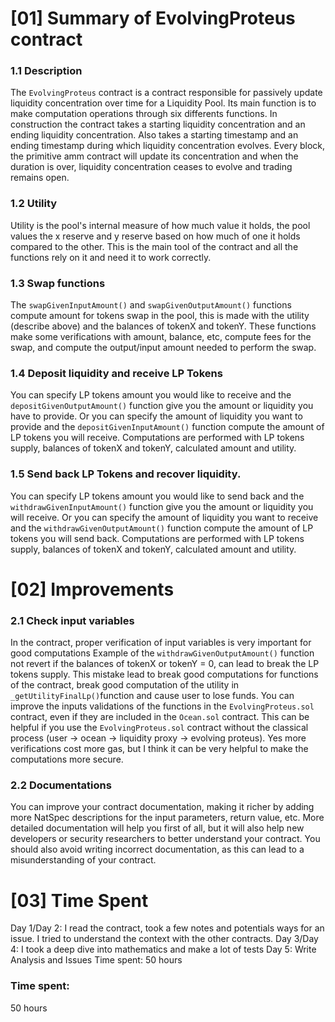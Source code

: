# [01] Summary of EvolvingProteus contract 

### 1.1 Description 
The `EvolvingProteus` contract is a contract responsible for passively update liquidity concentration over time for a Liquidity Pool. 
Its main function is to make computation operations through six differents functions. 
In construction the contract takes a starting liquidity concentration and an ending liquidity concentration. Also takes a starting timestamp and 
an ending timestamp during which liquidity concentration evolves.
Every block, the primitive amm contract will update its concentration and when the duration is over, liquidity concentration ceases to evolve and trading remains open. 

### 1.2 Utility 

Utility is the pool's internal measure of how much value it holds, the pool values the x reserve and y reserve based on how much of one it holds compared to the other.
This is the main tool of the contract and all the functions rely on it and need it to work correctly.

### 1.3 Swap functions

The `swapGivenInputAmount()` and `swapGivenOutputAmount()` functions compute amount for tokens swap in the pool, this is made with the utility (describe above) and the balances of tokenX and tokenY.
These functions make some verifications with amount, balance, etc, compute fees for the swap, and compute the output/input amount needed to perform the swap.

### 1.4 Deposit liquidity and receive LP Tokens

You can specify LP tokens amount you would like to receive and the `depositGivenOutputAmount()` function give you the amount or liquidity you have to provide. Or you can specify the amount of liquidity you
want to provide and the `depositGivenInputAmount()` function compute the amount of LP tokens you will receive. Computations are performed with LP tokens supply, balances of tokenX and tokenY,
calculated amount and utility.
 
### 1.5 Send back LP Tokens and recover liquidity.

You can specify LP tokens amount you would like to send back and the `withdrawGivenInputAmount()` function give you the amount or liquidity you will receive. Or you can specify the amount of liquidity you
want to receive and the `withdrawGivenOutputAmount()` function compute the amount of LP tokens you will send back. Computations are performed with LP tokens supply, balances of tokenX and tokenY,
calculated amount and utility.

# [02] Improvements

### 2.1 Check input variables

In the contract, proper verification of input variables is very important for good computations 
Example of the `withdrawGivenOutputAmount()` function not revert if the balances of tokenX or tokenY = 0, can lead to break the LP tokens supply. This mistake lead to break good computations for functions
 of the contract, break good computation of the utility in `_getUtilityFinalLp()`function and cause user to lose funds.
You can improve the inputs validations of the functions in the `EvolvingProteus.sol` contract, even if they are included in the `Ocean.sol` contract. This can be helpful if you use 
the `EvolvingProteus.sol` contract without the classical process (user -> ocean -> liquidity proxy -> evolving proteus).
Yes more verifications cost more gas, but I think it can be very helpful to make the computations more secure.

### 2.2 Documentations

You can improve your contract documentation, making it richer by adding more NatSpec descriptions for the input parameters, return value, etc.
More detailed documentation will help you first of all, but it will also help new developers or security researchers to better understand your contract.
You should also avoid writing incorrect documentation, as this can lead to a misunderstanding of your contract.

# [03] Time Spent

Day 1/Day 2: I read the contract, took a few notes and potentials ways for an issue. I tried to understand the context with the other contracts.
Day 3/Day 4: I took a deep dive into mathematics and make a lot of tests
Day 5: Write Analysis and Issues
Time spent:
50 hours


### Time spent:
50 hours